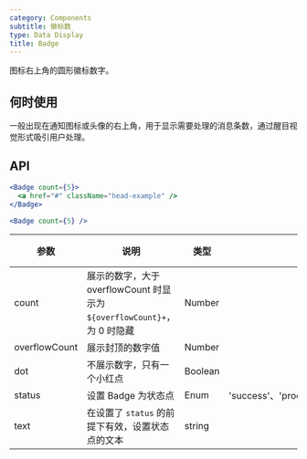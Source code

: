 ```yaml
---
category: Components
subtitle: 徽标数
type: Data Display
title: Badge
---
```


图标右上角的圆形徽标数字。

## 何时使用

一般出现在通知图标或头像的右上角，用于显示需要处理的消息条数，通过醒目视觉形式吸引用户处理。

## API

```jsx
<Badge count={5}>
  <a href="#" className="head-example" />
</Badge>
```


```jsx
<Badge count={5} />
```

| 参数           | 说明                             | 类型       |  可选值 | 默认值 |
|----------------|----------------------------------|------------|---------|--------|
| count          | 展示的数字，大于 overflowCount 时显示为 `${overflowCount}+`，为 0 时隐藏 | Number     |         |        |
| overflowCount  | 展示封顶的数字值                 | Number     |         | 99     |
| dot            | 不展示数字，只有一个小红点       | Boolean    |         | false  |
| status         | 设置 Badge 为状态点            | Enum      | 'success'、'processing'、'default'、'error'、'warning' | '' |
| text           | 在设置了 `status` 的前提下有效，设置状态点的文本  | string | | '' |
